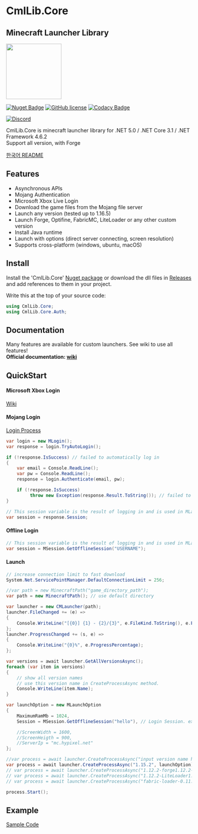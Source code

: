 # CmlLib.Core

## Minecraft Launcher Library

<img src='https://raw.githubusercontent.com/CmlLib/CmlLib.Core/master/icon.png' width=150>

[![Nuget Badge](https://img.shields.io/nuget/v/CmlLib.Core)](https://www.nuget.org/packages/CmlLib.Core)
[![GitHub license](https://img.shields.io/github/license/Naereen/StrapDown.js.svg)](https://github.com/CmlLib/CmlLib.Core/blob/master/LICENSE)
[![Codacy Badge](https://app.codacy.com/project/badge/Grade/3f55a130ec3f4bccb55e7def97cfa2ce)](https://www.codacy.com/gh/CmlLib/CmlLib.Core/dashboard?utm_source=github.com\&utm_medium=referral\&utm_content=CmlLib/CmlLib.Core\&utm_campaign=Badge_Grade)

[![Discord](https://img.shields.io/discord/795952027443527690?label=discord\&logo=discord\&style=for-the-badge)](https://discord.gg/cDW2pvwHSc)

CmlLib.Core is minecraft launcher library for .NET 5.0 / .NET Core 3.1 / .NET Framework 4.6.2\
Support all version, with Forge

[한국어 README](https://github.com/AlphaBs/CmlLib.Core/blob/master/docs/README-kr.md)

## Features

*   Asynchronous APIs
*   Mojang Authentication
*   Microsoft Xbox Live Login
*   Download the game files from the Mojang file server
*   Launch any version (tested up to 1.16.5)
*   Launch Forge, Optifine, FabricMC, LiteLoader or any other custom version
*   Install Java runtime
*   Launch with options (direct server connecting, screen resolution)
*   Supports cross-platform (windows, ubuntu, macOS)

## Install

Install the 'CmlLib.Core' [Nuget package](https://www.nuget.org/packages/CmlLib.Core) or download the dll files in [Releases](https://github.com/AlphaBs/CmlLib.Core/releases) and add references to them in your project.

Write this at the top of your source code:

```csharp
using CmlLib.Core;
using CmlLib.Core.Auth;
```

## Documentation

Many features are available for custom launchers. See wiki to use all features!\
**Official documentation: [wiki](https://github.com/CmlLib/CmlLib.Core/wiki)**

## QuickStart

#### Microsoft Xbox Login

[Wiki](https://github.com/CmlLib/CmlLib.Core/wiki/Microsoft-Xbox-Live-Login)

#### Mojang Login

[Login Process](https://github.com/AlphaBs/CmlLib.Core/wiki/Login-and-Sessions)

```csharp
var login = new MLogin();
var response = login.TryAutoLogin();

if (!response.IsSuccess) // failed to automatically log in
{
    var email = Console.ReadLine();
    var pw = Console.ReadLine();
    response = login.Authenticate(email, pw);

    if (!response.IsSuccess)
         throw new Exception(response.Result.ToString()); // failed to log in
}

// This session variable is the result of logging in and is used in MLaunchOption, in the Launch part below.
var session = response.Session;
```

#### Offline Login

```csharp
// This session variable is the result of logging in and is used in MLaunchOption, in the Launch part below.
var session = MSession.GetOfflineSession("USERNAME");
```

#### Launch

```csharp
// increase connection limit to fast download
System.Net.ServicePointManager.DefaultConnectionLimit = 256;

//var path = new MinecraftPath("game_directory_path");
var path = new MinecraftPath(); // use default directory

var launcher = new CMLauncher(path);
launcher.FileChanged += (e) =>
{
    Console.WriteLine("[{0}] {1} - {2}/{3}", e.FileKind.ToString(), e.FileName, e.ProgressedFileCount, e.TotalFileCount);
};
launcher.ProgressChanged += (s, e) =>
{
    Console.WriteLine("{0}%", e.ProgressPercentage);
};

var versions = await launcher.GetAllVersionsAsync();
foreach (var item in versions)
{
    // show all version names
    // use this version name in CreateProcessAsync method.
    Console.WriteLine(item.Name);
}

var launchOption = new MLaunchOption
{
    MaximumRamMb = 1024,
    Session = MSession.GetOfflineSession("hello"), // Login Session. ex) Session = MSession.GetOfflineSession("hello")

    //ScreenWidth = 1600,
    //ScreenHeigth = 900,
    //ServerIp = "mc.hypixel.net"
};

//var process = await launcher.CreateProcessAsync("input version name here", launchOption);
var process = await launcher.CreateProcessAsync("1.15.2", launchOption); // vanilla
// var process = await launcher.CreateProcessAsync("1.12.2-forge1.12.2-14.23.5.2838", launchOption); // forge
// var process = await launcher.CreateProcessAsync("1.12.2-LiteLoader1.12.2"); // liteloader
// var process = await launcher.CreateProcessAsync("fabric-loader-0.11.3-1.16.5") // fabric-loader

process.Start();
```

## Example

[Sample Code](https://github.com/AlphaBs/CmlLib.Core/wiki/Sample-Code)
